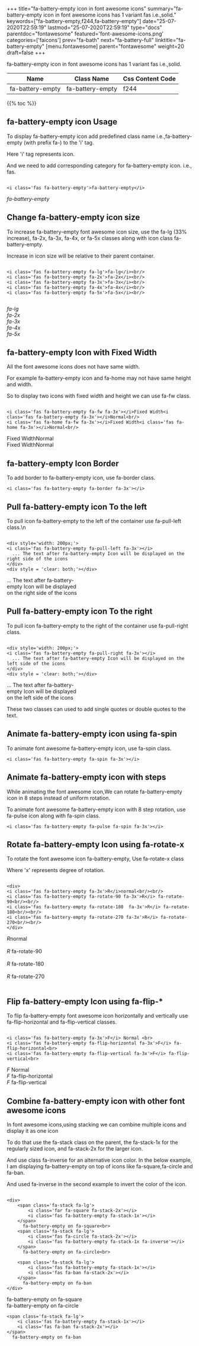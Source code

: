 +++
title="fa-battery-empty icon in font awesome icons"
summary="fa-battery-empty icon in font awesome icons has 1 variant fas i.e.,solid."
keywords=["fa-battery-empty,f244,fa-battery-empty"]
date="25-07-2020T22:59:19"
lastmod="25-07-2020T22:59:19"
type="docs"
parentdoc="fontawesome"
featured='font-awesome-icons.png'
categories=['faicons']
prev="fa-bath"
next="fa-battery-full"
linktitle="fa-battery-empty"
[menu.fontawesome]
parent="fontawesome"
weight=20
draft=false
+++


fa-battery-empty icon in font awesome icons has 1 variant fas i.e.,solid.

<div class='table-responsive'><table class='table'><thead><tr><th>Name</th><th>Class Name</th><th>Css Content Code</th></tr></thead><tbody><tr><td>fa-battery-empty</td><td>fa-battery-empty</td><td>f244</td></tr></tbody></table></div>


{{% toc %}}


## fa-battery-empty icon Usage

To display fa-battery-empty icon add predefined class name i.e.,fa-battery-empty (with prefix fa-) to the 'i' tag.

Here 'i' tag represents icon.

And we need to add corresponding category for fa-battery-empty icon. i.e., fas.


```

<i class='fas fa-battery-empty'>fa-battery-empty</i>
```

<i class='fas fa-battery-empty'>fa-battery-empty</i>




## Change fa-battery-empty icon size
To increase fa-battery-empty font awesome icon size, use the fa-lg (33% increase), fa-2x, fa-3x, fa-4x, or fa-5x classes along with icon class fa-battery-empty.

Increase in icon size will be relative to their parent container. 

```

<i class='fas fa-battery-empty fa-lg'>fa-lg</i><br/>
<i class='fas fa-battery-empty fa-2x'>fa-2x</i><br/>
<i class='fas fa-battery-empty fa-3x'>fa-3x</i><br/>
<i class='fas fa-battery-empty fa-4x'>fa-4x</i><br/>
<i class='fas fa-battery-empty fa-5x'>fa-5x</i><br/>
            
```

<i class='fas fa-battery-empty fa-lg'>fa-lg</i><br/>
<i class='fas fa-battery-empty fa-2x'>fa-2x</i><br/>
<i class='fas fa-battery-empty fa-3x'>fa-3x</i><br/>
<i class='fas fa-battery-empty fa-4x'>fa-4x</i><br/>
<i class='fas fa-battery-empty fa-5x'>fa-5x</i><br/>
            



## fa-battery-empty Icon with Fixed Width 

All the font awesome icons does not have same width.

For example fa-battery-empty icon and fa-home may not have same height and width.

So to display two icons with fixed width and height we can use fa-fw class.


```

<i class='fas fa-battery-empty fa-fw fa-3x'></i>Fixed Width<i class='fas fa-battery-empty fa-3x'></i>Normal<br/>
<i class='fas fa-home fa-fw fa-3x'></i>Fixed Width<i class='fas fa-home fa-3x'></i>Normal<br/>
```

<i class='fas fa-battery-empty fa-fw fa-3x'></i>Fixed Width<i class='fas fa-battery-empty fa-3x'></i>Normal<br/>
<i class='fas fa-home fa-fw fa-3x'></i>Fixed Width<i class='fas fa-home fa-3x'></i>Normal<br/>



## fa-battery-empty Icon Border 

To add border to fa-battery-empty icon, use fa-border class.


```
<i class='fas fa-battery-empty fa-border fa-3x'></i>

```
<i class='fas fa-battery-empty fa-border fa-3x'></i>





## Pull fa-battery-empty icon To the left

To pull icon fa-battery-empty to the left of the container use fa-pull-left class.\n

```

<div style='width: 200px;'>
<i class='fas fa-battery-empty fa-pull-left fa-3x'></i>
  ... The text after fa-battery-empty Icon will be displayed on the right side of the icons
</div>
<div style = 'clear: both;'></div>
```

<div style='width: 200px;'>
<i class='fas fa-battery-empty fa-pull-left fa-3x'></i>
  ... The text after fa-battery-empty Icon will be displayed on the right side of the icons
</div>
<div style = 'clear: both;'></div>




## Pull fa-battery-empty icon To the right
To pull icon fa-battery-empty to the right of the container use fa-pull-right class.

```

<div style='width: 200px;'>
<i class='fas fa-battery-empty fa-pull-right fa-3x'></i>
  ... The text after fa-battery-empty Icon will be displayed on the left side of the icons
</div>
<div style = 'clear: both;'></div>
```

<div style='width: 200px;'>
<i class='fas fa-battery-empty fa-pull-right fa-3x'></i>
  ... The text after fa-battery-empty Icon will be displayed on the left side of the icons
</div>
<div style = 'clear: both;'></div>

These two classes can used to add single quotes or double quotes to the text.


## Animate fa-battery-empty icon using fa-spin
To animate font awesome fa-battery-empty icon, use fa-spin class.

```
<i class='fas fa-battery-empty fa-spin fa-3x'></i>
```
<i class='fas fa-battery-empty fa-spin fa-3x'></i>




## Animate fa-battery-empty icon with steps
While animating the font awesome icon,We can rotate fa-battery-empty icon in 8 steps instead of uniform rotation.

To animate font awesome fa-battery-empty icon with 8 step rotation, use fa-pulse icon along with fa-spin class.


```
<i class='fas fa-battery-empty fa-pulse fa-spin fa-3x'></i>

```
<i class='fas fa-battery-empty fa-pulse fa-spin fa-3x'></i>





## Rotate fa-battery-empty Icon using fa-rotate-x
To rotate the font awesome icon fa-battery-empty, Use fa-rotate-x class

Where 'x' represents degree of rotation.


```

<div>
<i class='fas fa-battery-empty fa-3x'>R</i>normal<br/><br/>
<i class='fas fa-battery-empty fa-rotate-90 fa-3x'>R</i> fa-rotate-90<br/><br/> 
<i class='fas fa-battery-empty fa-rotate-180  fa-3x'>R</i> fa-rotate-180<br/><br/> 
<i class='fas fa-battery-empty fa-rotate-270 fa-3x'>R</i> fa-rotate-270<br/><br/>
</div>
```

<div>
<i class='fas fa-battery-empty fa-3x'>R</i>normal<br/><br/>
<i class='fas fa-battery-empty fa-rotate-90 fa-3x'>R</i> fa-rotate-90<br/><br/> 
<i class='fas fa-battery-empty fa-rotate-180  fa-3x'>R</i> fa-rotate-180<br/><br/> 
<i class='fas fa-battery-empty fa-rotate-270 fa-3x'>R</i> fa-rotate-270<br/><br/>
</div>




## Flip fa-battery-empty Icon using fa-flip-*
To flip fa-battery-empty font awesome icon horizontally and vertically use fa-flip-horizontal and fa-flip-vertical classes. 

```

<i class='fas fa-battery-empty fa-3x'>F</i> Normal <br>
<i class='fas fa-battery-empty fa-flip-horizontal fa-3x'>F</i> fa-flip-horizontal<br>
<i class='fas fa-battery-empty fa-flip-vertical fa-3x'>F</i> fa-flip-vertical<br>
```

<i class='fas fa-battery-empty fa-3x'>F</i> Normal <br>
<i class='fas fa-battery-empty fa-flip-horizontal fa-3x'>F</i> fa-flip-horizontal<br>
<i class='fas fa-battery-empty fa-flip-vertical fa-3x'>F</i> fa-flip-vertical<br>




## Combine fa-battery-empty icon with other font awesome icons
In font awesome icons,using stacking we can combine multiple icons and display it as one icon 

To do that use the fa-stack class on the parent, the fa-stack-1x for the regularly sized icon, and fa-stack-2x for the larger icon.

And use class fa-inverse for an alternative icon color. 
In the below example, I am displaying fa-battery-empty on top of icons like fa-square,fa-circle and fa-ban.

And used fa-inverse in the second example to invert the color of the icon.

```

<div>
    <span class='fa-stack fa-lg'>
        <i class='far fa-square fa-stack-2x'></i>
        <i class='fas fa-battery-empty fa-stack-1x'></i>
    </span>
      fa-battery-empty on fa-square<br>
    <span class='fa-stack fa-lg'>
        <i class='fas fa-circle fa-stack-2x'></i>
        <i class='fas fa-battery-empty fa-stack-1x fa-inverse'></i>
    </span>
      fa-battery-empty on fa-circle<br>

    <span class='fa-stack fa-lg'>
        <i class='fas fa-battery-empty fa-stack-1x'></i>
        <i class='fas fa-ban fa-stack-2x'></i>
    </span>
      fa-battery-empty on fa-ban
</div>
```

<div>
    <span class='fa-stack fa-lg'>
        <i class='far fa-square fa-stack-2x'></i>
        <i class='fas fa-battery-empty fa-stack-1x'></i>
    </span>
      fa-battery-empty on fa-square<br>
    <span class='fa-stack fa-lg'>
        <i class='fas fa-circle fa-stack-2x'></i>
        <i class='fas fa-battery-empty fa-stack-1x fa-inverse'></i>
    </span>
      fa-battery-empty on fa-circle<br>

    <span class='fa-stack fa-lg'>
        <i class='fas fa-battery-empty fa-stack-1x'></i>
        <i class='fas fa-ban fa-stack-2x'></i>
    </span>
      fa-battery-empty on fa-ban
</div>






